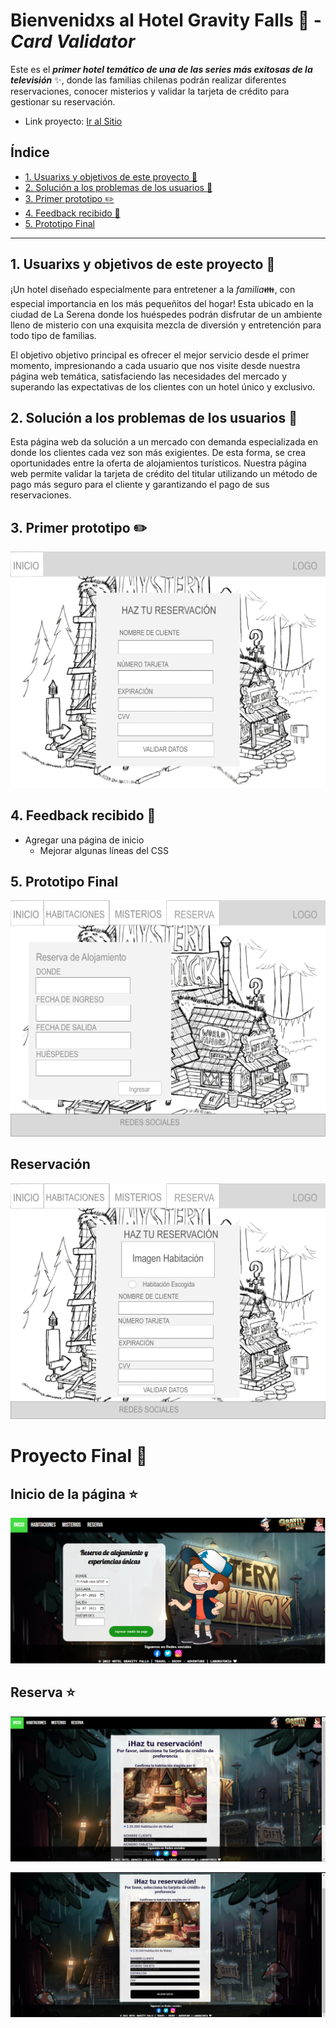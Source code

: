 # Bienvenidxs al Hotel Gravity Falls :evergreen_tree:  - *Card Validator*
Este es el ***primer hotel temático de una de las series más exitosas de la televisión*** :sparkles:, donde las familias chilenas podrán realizar diferentes reservaciones, conocer misterios y validar la tarjeta de crédito para gestionar su reservación.
* Link proyecto: [Ir al Sitio]()

## Índice
* [1. Usuarixs y objetivos de este proyecto :sparkling_heart: ](#1-usuarixs-y-objetivos-de-este-proyecto-sparklingheart)
* [2. Solución a los problemas de los usuarios :star2:](#2-solución-a-los-problemas-de-los-usuarios-star2)
* [3. Primer prototipo :pencil2:](#3-primer-prototipo-pencil2)
* [4. Feedback recibido :hibiscus: ](#4-feedback-recibido-hibiscus)
* [5. Prototipo Final ](#5-prototipo-final)
***

## 1. Usuarixs y objetivos de este proyecto :sparkling_heart:
¡Un hotel diseñado especialmente para entretener a la *familia*:family:, con especial importancia en los más pequeñitos del hogar! Esta ubicado en la ciudad de La Serena donde los huéspedes podrán disfrutar de un ambiente lleno de misterio con una exquisita mezcla de diversión y entretención para todo tipo de familias. 

El objetivo objetivo principal es ofrecer el mejor servicio desde el primer momento, impresionando a cada usuario que nos visite desde nuestra página web temática, satisfaciendo las necesidades del mercado y superando las expectativas de los clientes con un hotel único y exclusivo.

## 2. Solución a los problemas de los usuarios :star2:	
Esta página web da solución a un mercado con demanda especializada en donde los clientes cada vez son más exigientes. De esta forma, se crea oportunidades entre la oferta de alojamientos turísticos. Nuestra página web permite validar la tarjeta de crédito del titular utilizando un método de pago más seguro para el cliente y garantizando el pago de sus reservaciones.
 
## 3. Primer prototipo :pencil2:	 
![](src/prototype/preprototipo1.png)

## 4. Feedback recibido :hibiscus:	
* Agregar una página de inicio
  * Mejorar algunas líneas del CSS

## 5. Prototipo Final
![](src/prototype/Prototipo1.png)

## Reservación
![](src/prototype/Prototipo2.png)

# Proyecto Final :exploding_head:
## Inicio de la página :star:		
![](src/prototype/InicioHGF.png)

## Reserva :star:	
![](src/prototype/Reserva1.png)

![](src/prototype/Reserva2.png)

